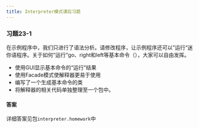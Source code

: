 ```yaml
---
title: Interpreter模式课后习题
---
```


### 习题23-1

在示例程序中，我们只进行了语法分析。请修改程序，让示例程序还可以”运行“迷你语程序。关于如何“运行”go、right和left等基本命令（<primitive command>），大家可以自由发挥。

- 使用GUI显示基本命令的“运行”结果
- 使用Facade模式使解释器更易于使用
- 编写了一个生成基本命令的类
- 将解释器的相关代码单独整理至一个包中。

#### 答案

详细答案见包`interpreter.homework`中